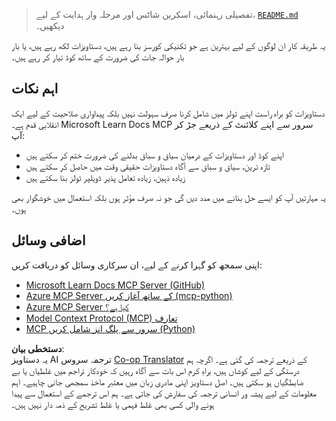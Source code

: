 <!--
CO_OP_TRANSLATOR_METADATA:
{
  "original_hash": "577394ece173bbc758150fd4bfbc13dd",
  "translation_date": "2025-06-21T14:14:22+00:00",
  "source_file": "09-CaseStudy/docs-mcp/README.md",
  "language_code": "ur"
}
-->
> تفصیلی رہنمائی، اسکرین شاٹس اور مرحلہ وار ہدایت کے لیے، [`README.md`](./solution/scenario3/README.md) دیکھیں۔

یہ طریقہ کار ان لوگوں کے لیے بہترین ہے جو تکنیکی کورسز بنا رہے ہیں، دستاویزات لکھ رہے ہیں، یا بار بار حوالہ جات کی ضرورت کے ساتھ کوڈ تیار کر رہے ہیں۔

## اہم نکات

دستاویزات کو براہ راست اپنے ٹولز میں شامل کرنا صرف سہولت نہیں بلکہ پیداواری صلاحیت کے لیے ایک انقلابی قدم ہے۔ Microsoft Learn Docs MCP سرور سے اپنے کلائنٹ کے ذریعے جڑ کر آپ:

- اپنے کوڈ اور دستاویزات کے درمیان سیاق و سباق بدلنے کی ضرورت ختم کر سکتے ہیں
- تازہ ترین، سیاق و سباق سے آگاہ دستاویزات حقیقی وقت میں حاصل کر سکتے ہیں
- زیادہ ذہین، زیادہ تعامل پذیر ڈویلپر ٹولز بنا سکتے ہیں

یہ مہارتیں آپ کو ایسے حل بنانے میں مدد دیں گی جو نہ صرف مؤثر ہوں بلکہ استعمال میں خوشگوار بھی ہوں۔

## اضافی وسائل

اپنی سمجھ کو گہرا کرنے کے لیے، ان سرکاری وسائل کو دریافت کریں:

- [Microsoft Learn Docs MCP Server (GitHub)](https://github.com/MicrosoftDocs/mcp)
- [Azure MCP Server کے ساتھ آغاز کریں (mcp-python)](https://learn.microsoft.com/en-us/azure/developer/azure-mcp-server/get-started#create-the-python-app)
- [Azure MCP Server کیا ہے؟](https://learn.microsoft.com/en-us/azure/developer/azure-mcp-server/)
- [Model Context Protocol (MCP) تعارف](https://modelcontextprotocol.io/introduction)
- [MCP سرور سے پلگ انز شامل کریں (Python)](https://learn.microsoft.com/en-us/semantic-kernel/concepts/plugins/adding-mcp-plugins)

**دستخطی بیان**:  
یہ دستاویز AI ترجمہ سروس [Co-op Translator](https://github.com/Azure/co-op-translator) کے ذریعے ترجمہ کی گئی ہے۔ اگرچہ ہم درستگی کے لیے کوشاں ہیں، براہِ کرم اس بات سے آگاہ رہیں کہ خودکار تراجم میں غلطیاں یا بے ضابطگیاں ہو سکتی ہیں۔ اصل دستاویز اپنی مادری زبان میں معتبر ماخذ سمجھی جانی چاہیے۔ اہم معلومات کے لیے پیشہ ور انسانی ترجمہ کی سفارش کی جاتی ہے۔ ہم اس ترجمے کے استعمال سے پیدا ہونے والی کسی بھی غلط فہمی یا غلط تشریح کے ذمہ دار نہیں ہیں۔